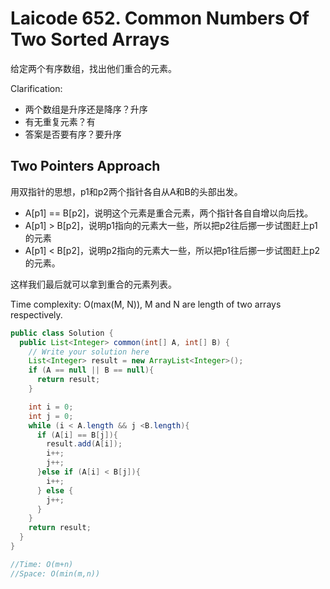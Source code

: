 # Laicode 652. Common Numbers Of Two Sorted Arrays

给定两个有序数组，找出他们重合的元素。

Clarification:
+ 两个数组是升序还是降序？升序
+ 有无重复元素？有
+ 答案是否要有序？要升序

## Two Pointers Approach

用双指针的思想，p1和p2两个指针各自从A和B的头部出发。
+ A[p1] == B[p2]，说明这个元素是重合元素，两个指针各自自增以向后找。
+ A[p1] > B[p2]，说明p1指向的元素大一些，所以把p2往后挪一步试图赶上p1的元素
+ A[p1] < B[p2]，说明p2指向的元素大一些，所以把p1往后挪一步试图赶上p2的元素。

这样我们最后就可以拿到重合的元素列表。

Time complexity: O(max(M, N)), M and N are length of two arrays respectively.


```java
public class Solution {
  public List<Integer> common(int[] A, int[] B) {
    // Write your solution here
    List<Integer> result = new ArrayList<Integer>();
    if (A == null || B == null){
      return result;
    }

    int i = 0;
    int j = 0;
    while (i < A.length && j <B.length){
      if (A[i] == B[j]){
        result.add(A[i]);
        i++;
        j++;
      }else if (A[i] < B[j]){
        i++;
      } else {
        j++;
      }
    }
    return result;
  }
}

//Time: O(m+n)
//Space: O(min(m,n))

```